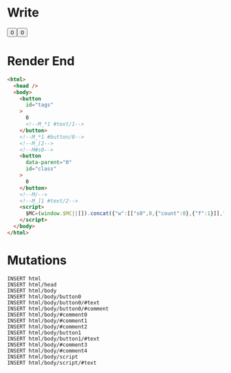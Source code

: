 # Write
  <button id=tags>0<!--M_*1 #text/1--></button><!--M_*1 #button/0--><!--M_[2--><!--M#s0--><button id=class data-parent=0>0</button><!--M/--><!--M_]1 #text/2--><script>$MC=(window.$MC||[]).concat({"w":[["s0",0,{"count":0},{"f":1}]],"t":["__tests__/components/class-counter.marko"]});WALKER_RUNTIME("M")("_");M._.r=[_=>(_.b=[0,{count:0,"ConditionalScope:#text/2":_.a={m5c:"s0"},"ConditionalRenderer:#text/2":_._.$compat_renderer(_._["__tests__/components/class-counter.marko"])},_.a]),2,"$compat_setScope",1,"__tests__/template.marko_0_count"];M._.w()</script>

# Render End
```html
<html>
  <head />
  <body>
    <button
      id="tags"
    >
      0
      <!--M_*1 #text/1-->
    </button>
    <!--M_*1 #button/0-->
    <!--M_[2-->
    <!--M#s0-->
    <button
      data-parent="0"
      id="class"
    >
      0
    </button>
    <!--M/-->
    <!--M_]1 #text/2-->
    <script>
      $MC=(window.$MC||[]).concat({"w":[["s0",0,{"count":0},{"f":1}]],"t":["__tests__/components/class-counter.marko"]});WALKER_RUNTIME("M")("_");M._.r=[_=&gt;(_.b=[0,{count:0,"ConditionalScope:#text/2":_.a={m5c:"s0"},"ConditionalRenderer:#text/2":_._.$compat_renderer(_._["__tests__/components/class-counter.marko"])},_.a]),2,"$compat_setScope",1,"__tests__/template.marko_0_count"];M._.w()
    </script>
  </body>
</html>
```

# Mutations
```
INSERT html
INSERT html/head
INSERT html/body
INSERT html/body/button0
INSERT html/body/button0/#text
INSERT html/body/button0/#comment
INSERT html/body/#comment0
INSERT html/body/#comment1
INSERT html/body/#comment2
INSERT html/body/button1
INSERT html/body/button1/#text
INSERT html/body/#comment3
INSERT html/body/#comment4
INSERT html/body/script
INSERT html/body/script/#text
```